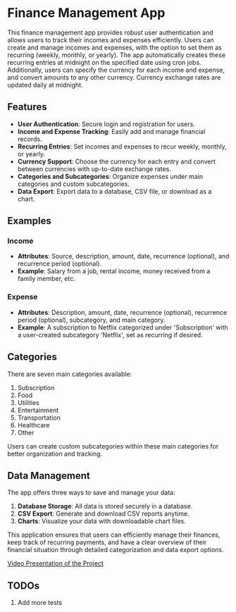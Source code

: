 # Finance Management App

This finance management app provides robust user authentication and allows users to track their incomes and expenses efficiently. Users can create and manage incomes and expenses, with the option to set them as recurring (weekly, monthly, or yearly). The app automatically creates these recurring entries at midnight on the specified date using cron jobs. Additionally, users can specify the currency for each income and expense, and convert amounts to any other currency. Currency exchange rates are updated daily at midnight.

## Features

- **User Authentication**: Secure login and registration for users.
- **Income and Expense Tracking**: Easily add and manage financial records.
- **Recurring Entries**: Set incomes and expenses to recur weekly, monthly, or yearly.
- **Currency Support**: Choose the currency for each entry and convert between currencies with up-to-date exchange rates.
- **Categories and Subcategories**: Organize expenses under main categories and custom subcategories.
- **Data Export**: Export data to a database, CSV file, or download as a chart.

## Examples

### Income

- **Attributes**: Source, description, amount, date, recurrence (optional), and recurrence period (optional).
- **Example**: Salary from a job, rental income, money received from a family member, etc.

### Expense

- **Attributes**: Description, amount, date, recurrence (optional), recurrence period (optional), subcategory, and main category.
- **Example**: A subscription to Netflix categorized under 'Subscription' with a user-created subcategory 'Netflix', set as recurring if desired.

## Categories

There are seven main categories available:

1. Subscription
2. Food
3. Utilities
4. Entertainment
5. Transportation
6. Healthcare
7. Other

Users can create custom subcategories within these main categories for better organization and tracking.

## Data Management

The app offers three ways to save and manage your data:

1. **Database Storage**: All data is stored securely in a database.
2. **CSV Export**: Generate and download CSV reports anytime.
3. **Charts**: Visualize your data with downloadable chart files.

This application ensures that users can efficiently manage their finances, keep track of recurring payments, and have a clear overview of their financial situation through detailed categorization and data export options.

[Video Presentation of the Project](https://youtu.be/Aeciz3ZQLu8)

## TODOs

1. Add more tests
